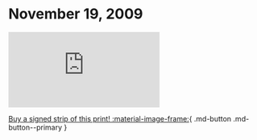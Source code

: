 # November 19, 2009

![](https://www.achewood.com/comic.php?date=11192009)

[Buy a signed strip of this print! :material-image-frame:](https://achewood-holiday-pop-up.myshopify.com/products/strip#11192009){ .md-button .md-button--primary }
